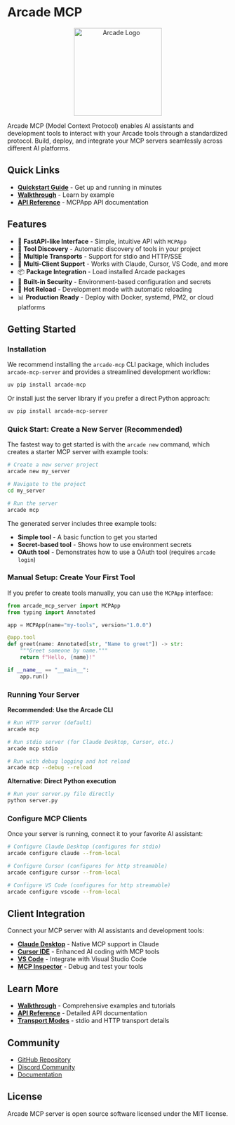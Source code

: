 # Arcade MCP

<p align="center">
  <img src="https://docs.arcade.dev/images/logo/arcade-logo.png" alt="Arcade Logo" width="200"/>
</p>

Arcade MCP (Model Context Protocol) enables AI assistants and development tools to interact with your Arcade tools through a standardized protocol. Build, deploy, and integrate your MCP servers seamlessly across different AI platforms.

## Quick Links

- **[Quickstart Guide](getting-started/quickstart.md)** - Get up and running in minutes
- **[Walkthrough](examples/README.md)** - Learn by example
- **[API Reference](api/mcp_app.md)** - MCPApp API documentation

## Features

- 🚀 **FastAPI-like Interface** - Simple, intuitive API with `MCPApp`
- 🔧 **Tool Discovery** - Automatic discovery of tools in your project
- 🔌 **Multiple Transports** - Support for stdio and HTTP/SSE
- 🤖 **Multi-Client Support** - Works with Claude, Cursor, VS Code, and more
- 📦 **Package Integration** - Load installed Arcade packages
- 🔐 **Built-in Security** - Environment-based configuration and secrets
- 🔄 **Hot Reload** - Development mode with automatic reloading
- 📊 **Production Ready** - Deploy with Docker, systemd, PM2, or cloud platforms

## Getting Started

### Installation

We recommend installing the `arcade-mcp` CLI package, which includes `arcade-mcp-server` and provides a streamlined development workflow:

```bash
uv pip install arcade-mcp
```

Or install just the server library if you prefer a direct Python approach:

```bash
uv pip install arcade-mcp-server
```

### Quick Start: Create a New Server (Recommended)

The fastest way to get started is with the `arcade new` command, which creates a starter MCP server with example tools:

```bash
# Create a new server project
arcade new my_server

# Navigate to the project
cd my_server

# Run the server
arcade mcp
```

The generated server includes three example tools:
- **Simple tool** - A basic function to get you started
- **Secret-based tool** - Shows how to use environment secrets
- **OAuth tool** - Demonstrates how to use a OAuth tool (requires `arcade login`)

### Manual Setup: Create Your First Tool

If you prefer to create tools manually, you can use the `MCPApp` interface:

```python
from arcade_mcp_server import MCPApp
from typing import Annotated

app = MCPApp(name="my-tools", version="1.0.0")

@app.tool
def greet(name: Annotated[str, "Name to greet"]) -> str:
    """Greet someone by name."""
    return f"Hello, {name}!"

if __name__ == "__main__":
    app.run()
```

### Running Your Server

**Recommended: Use the Arcade CLI**

```bash
# Run HTTP server (default)
arcade mcp

# Run stdio server (for Claude Desktop, Cursor, etc.)
arcade mcp stdio

# Run with debug logging and hot reload
arcade mcp --debug --reload
```

**Alternative: Direct Python execution**

```bash
# Run your server.py file directly
python server.py
```

### Configure MCP Clients

Once your server is running, connect it to your favorite AI assistant:

```bash
# Configure Claude Desktop (configures for stdio)
arcade configure claude --from-local

# Configure Cursor (configures for http streamable)
arcade configure cursor --from-local

# Configure VS Code (configures for http streamable)
arcade configure vscode --from-local
```


## Client Integration

Connect your MCP server with AI assistants and development tools:

- **[Claude Desktop](clients/claude.md)** - Native MCP support in Claude
- **[Cursor IDE](clients/cursor.md)** - Enhanced AI coding with MCP tools
- **[VS Code](clients/vscode.md)** - Integrate with Visual Studio Code
- **[MCP Inspector](clients/inspector.md)** - Debug and test your tools


## Learn More

- **[Walkthrough](examples/README.md)** - Comprehensive examples and tutorials
- **[API Reference](api/mcp_app.md)** - Detailed API documentation
- **[Transport Modes](advanced/transports.md)** - stdio and HTTP transport details

## Community

- [GitHub Repository](https://github.com/ArcadeAI/arcade-mcp)
- [Discord Community](https://discord.com/invite/GUZEMpEZ9p)
- [Documentation](https://docs.arcade.dev)

## License

Arcade MCP server is open source software licensed under the MIT license.
